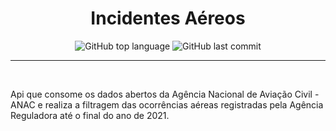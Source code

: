 <h1 align="center"> Incidentes Aéreos </h1>

<div align="center">

![GitHub top language](https://img.shields.io/github/languages/top/Wandersonrp/incidentes-aereos-dados-abertos?style=plastic) ![GitHub last commit](https://img.shields.io/github/last-commit/Wandersonrp/incidentes-aereos-dados-abertos?style=plastic)
</div>


<hr>
<br>

Api que consome os dados abertos da Agência Nacional de Aviação Civil - ANAC e realiza a filtragem das ocorrências aéreas registradas pela Agência Reguladora até o final do ano de 2021.
